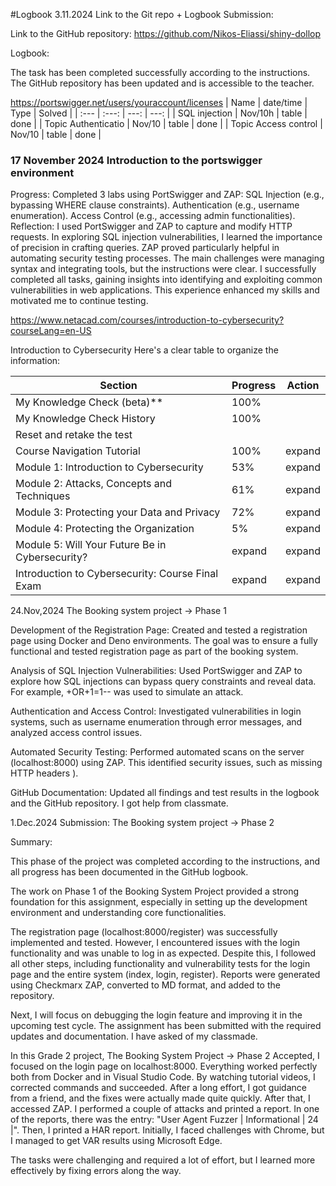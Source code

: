 #Logbook
3.11.2024  Link to the Git repo + Logbook
Submission:

Link to the GitHub repository: https://github.com/Nikos-Eliassi/shiny-dollop

Logbook:

The task has been completed successfully according to the instructions. The GitHub repository has been updated and is accessible to the teacher. 

https://portswigger.net/users/youraccount/licenses
| Name                  | date/time      | Type     |  Solved  |
| :---                  |      :---:     |     ---: |   ---:   |
| SQL injection         | Nov/10h        | table    | done     |
| Topic Authenticatio   | Nov/10         | table    | done     |
| Topic Access control  | Nov/10         | table    | done     |


### 17 November 2024 Introduction to the portswigger environment


Progress:
Completed 3 labs using PortSwigger and ZAP:
SQL Injection (e.g., bypassing WHERE clause constraints).
Authentication (e.g., username enumeration).
Access Control (e.g., accessing admin functionalities).
Reflection:
I used PortSwigger and ZAP to capture and modify HTTP requests. In exploring SQL injection vulnerabilities, I learned the importance of precision in crafting queries. ZAP proved particularly helpful in automating security testing processes. The main challenges were managing syntax and integrating tools, but the instructions were clear. I successfully completed all tasks, gaining insights into identifying and exploiting common vulnerabilities in web applications. This experience enhanced my skills and motivated me to continue testing.




https://www.netacad.com/courses/introduction-to-cybersecurity?courseLang=en-US

Introduction to Cybersecurity
Here's a clear table to organize the information:

| Section                                            | Progress | Action  |
|----------------------------------------------------|----------|---------|
| My Knowledge Check (beta)**                      |100%      |         |
| My Knowledge Check History                       |100%      |         |
| Reset and retake the test                        |          |         |
| Course Navigation Tutorial                       | 100%     | expand  |
| Module 1: Introduction to Cybersecurity          | 53%      | expand  |
| Module 2: Attacks, Concepts and Techniques       | 61%      | expand  |
| Module 3: Protecting your Data and Privacy       | 72%      | expand  |
| Module 4: Protecting the Organization            | 5%       | expand  |
| Module 5: Will Your Future Be in Cybersecurity?  | expand   | expand  |
| Introduction to Cybersecurity: Course Final Exam | expand   | expand  |


24.Nov,2024 
The Booking system project → Phase 1

Development of the Registration Page: Created and tested a registration page using Docker and Deno environments. The goal was to ensure a fully functional and tested registration page as part of the booking system.

Analysis of SQL Injection Vulnerabilities: Used PortSwigger and ZAP to explore how SQL injections can bypass query constraints and reveal data. For example, +OR+1=1-- was used to simulate an attack.

Authentication and Access Control: Investigated vulnerabilities in login systems, such as username enumeration through error messages, and analyzed access control issues.

Automated Security Testing: Performed automated scans on the server (localhost:8000) using ZAP. This identified security issues, such as missing HTTP headers ).

GitHub Documentation: Updated all findings and test results in the logbook and the GitHub repository. I got help from classmate.





1.Dec.2024 Submission: The Booking system project → Phase 2

Summary:

This phase of the project was completed according to the instructions, and all progress has been documented in the GitHub logbook.

The work on Phase 1 of the Booking System Project provided a strong foundation for this assignment, especially in setting up the development environment and understanding core functionalities.

The registration page (localhost:8000/register) was successfully implemented and tested. However, I encountered issues with the login functionality and was unable to log in as expected. Despite this, I followed all other steps, including functionality and vulnerability tests for the login page and the entire system (index, login, register). Reports were generated using Checkmarx ZAP, converted to MD format, and added to the repository.

Next, I will focus on debugging the login feature and improving it in the upcoming test cycle. The assignment has been submitted with the required updates and documentation. I have asked of my classmade.


In this Grade 2 project, The Booking System Project → Phase 2 Accepted, I focused on the login page on localhost:8000. Everything worked perfectly both from Docker and in Visual Studio Code. By watching tutorial videos, I corrected commands and succeeded. After a long effort, I got guidance from a friend, and the fixes were actually made quite quickly. After that, I accessed ZAP. I performed a couple of attacks and printed a report. In one of the reports, there was the entry: "User Agent Fuzzer | Informational | 24 |". Then, I printed a HAR report. Initially, I faced challenges with Chrome, but I managed to get VAR results using Microsoft Edge.

The tasks were challenging and required a lot of effort, but I learned more effectively by fixing errors along the way.







